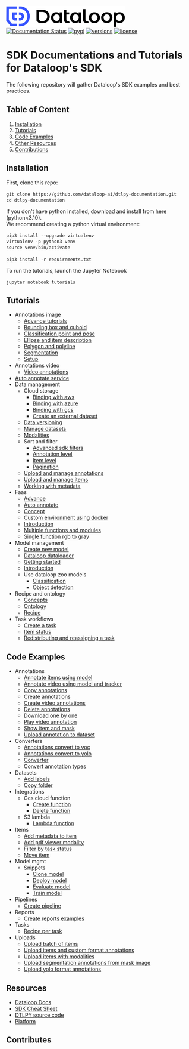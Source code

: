 ![LOGO](assets/logo.svg)  
[![Documentation Status](https://readthedocs.org/projects/dtlpy/badge/?version=latest)](https://sdk-docs.dataloop.ai/en/latest/?badge=latest)
[![pypi](https://img.shields.io/pypi/v/dtlpy.svg)](https://pypi.org/project/dtlpy/)
[![versions](https://img.shields.io/pypi/pyversions/dtlpy.svg)](https://github.com/dataloop-ai/dtlpy)
[![license](https://img.shields.io/github/license/dataloop-ai/dtlpy-documentation.svg)](https://github.com/dataloop-ai/dtlpy-documentation/blob/master/LICENSE)

# SDK Documentations and Tutorials for Dataloop's SDK

The following repository will gather Dataloop's SDK examples and best practices.

## Table of Content

1. [Installation](#installation)
1. [Tutorials](#tutorials)
1. [Code Examples](#code-examples)
1. [Other Resources](#resources)
1. [Contributions](#contributes)

## Installation

First, clone this repo:

```
git clone https://github.com/dataloop-ai/dtlpy-documentation.git
cd dtlpy-documentation
```

If you don't have python installed, download and install from [here](https://www.python.org/downloads/) (python<3.10).  
We recommend creating a python virtual environment:

```
pip3 install --upgrade virtualenv
virtualenv -p python3 venv
source venv/bin/activate

pip3 install -r requirements.txt
```

To run the tutorials, launch the Jupyter Notebook

```
jupyter notebook tutorials
```

## Tutorials

* Annotations image
  *  [Advance tutorials](tutorials/annotations_image/advance_tutorials/chapter.ipynb)
  *  [Bounding box and cuboid](tutorials/annotations_image/bounding_box_and_cuboid/chapter.ipynb)
  *  [Classification point and pose](tutorials/annotations_image/classification_point_and_pose/chapter.ipynb)
  *  [Ellipse and item description](tutorials/annotations_image/ellipse_and_item_description/chapter.ipynb)
  *  [Polygon and polyline](tutorials/annotations_image/polygon_and_polyline/chapter.ipynb)
  *  [Segmentation](tutorials/annotations_image/segmentation/chapter.ipynb)
  *  [Setup](tutorials/annotations_image/setup/chapter.ipynb)
* Annotations video
  *  [Video annotations](tutorials/annotations_video/video_annotations/chapter.ipynb)
*  [Auto annotate service](tutorials/auto_annotate_service/chapter.ipynb)
* Data management
  * Cloud storage
    *  [Binding with aws](tutorials/data_management/cloud_storage/binding_with_aws/chapter.ipynb)
    *  [Binding with azure](tutorials/data_management/cloud_storage/binding_with_azure/chapter.ipynb)
    *  [Binding with gcs](tutorials/data_management/cloud_storage/binding_with_gcs/chapter.ipynb)
    *  [Create an external dataset](tutorials/data_management/cloud_storage/create_an_external_dataset/chapter.ipynb)
  *  [Data versioning](tutorials/data_management/data_versioning/chapter.ipynb)
  *  [Manage datasets](tutorials/data_management/manage_datasets/chapter.ipynb)
  *  [Modalities](tutorials/data_management/modalities/chapter.ipynb)
  * Sort and filter
    *  [Advanced sdk filters](tutorials/data_management/sort_and_filter/advanced_sdk_filters/chapter.ipynb)
    *  [Annotation level](tutorials/data_management/sort_and_filter/annotation_level/chapter.ipynb)
    *  [Item level](tutorials/data_management/sort_and_filter/item_level/chapter.ipynb)
    *  [Pagination](tutorials/data_management/sort_and_filter/pagination/chapter.ipynb)
  *  [Upload and manage annotations](tutorials/data_management/upload_and_manage_annotations/chapter.ipynb)
  *  [Upload and manage items](tutorials/data_management/upload_and_manage_items/chapter.ipynb)
  *  [Working with metadata](tutorials/data_management/working_with_metadata/chapter.ipynb)
* Faas
  *  [Advance](tutorials/faas/advance/chapter.ipynb)
  *  [Auto annotate](tutorials/faas/auto_annotate/chapter.ipynb)
  *  [Concept](tutorials/faas/concept/chapter.ipynb)
  *  [Custom environment using docker](tutorials/faas/custom_environment_using_docker/chapter.ipynb)
  *  [Introduction](tutorials/faas/introduction/chapter.ipynb)
  *  [Multiple functions and modules](tutorials/faas/multiple_functions_and_modules/chapter.ipynb)
  *  [Single function rgb to gray](tutorials/faas/single_function_rgb_to_gray/chapter.ipynb)
* Model management
  *  [Create new model](tutorials/model_management/create_new_model/chapter.ipynb)
  *  [Dataloop dataloader](tutorials/model_management/dataloop_dataloader/chapter.ipynb)
  *  [Getting started](tutorials/model_management/getting_started/chapter.ipynb)
  *  [Introduction](tutorials/model_management/introduction/chapter.ipynb)
  * Use dataloop zoo models
    *  [Classification](tutorials/model_management/use_dataloop_zoo_models/classification/chapter.ipynb)
    *  [Object detection](tutorials/model_management/use_dataloop_zoo_models/object_detection/chapter.ipynb)
* Recipe and ontology
  *  [Concepts](tutorials/recipe_and_ontology/concepts/chapter.ipynb)
  *  [Ontology](tutorials/recipe_and_ontology/ontology/chapter.ipynb)
  *  [Recipe](tutorials/recipe_and_ontology/recipe/chapter.ipynb)
* Task workflows
  *  [Create a task](tutorials/task_workflows/create_a_task/chapter.ipynb)
  *  [Item status](tutorials/task_workflows/item_status/chapter.ipynb)
  *  [Redistributing and reassigning a task](tutorials/task_workflows/redistributing_and_reassigning_a_task/chapter.ipynb)

## Code Examples

* Annotations
  *  [Annotate items using model](examples/annotations/annotate_items_using_model.py)
  *  [Annotate video using model and tracker](examples/annotations/annotate_video_using_model_and_tracker.py)
  *  [Copy annotations](examples/annotations/copy_annotations.py)
  *  [Create annotations](examples/annotations/create_annotations.py)
  *  [Create video annotations](examples/annotations/create_video_annotations.py)
  *  [Delete annotations](examples/annotations/delete_annotations.py)
  *  [Download one by one](examples/annotations/download_one_by_one.py)
  *  [Play video annotation](examples/annotations/play_video_annotation.py)
  *  [Show item and mask](examples/annotations/show_item_and_mask.py)
  *  [Upload annotation to dataset](examples/annotations/upload_annotation_to_dataset.py)
* Converters
  *  [Annotations convert to voc](examples/converters/annotations_convert_to_voc.py)
  *  [Annotations convert to yolo](examples/converters/annotations_convert_to_yolo.py)
  *  [Converter](examples/converters/converter.py)
  *  [Convert annotation types](examples/converters/convert_annotation_types.py)
* Datasets
  *  [Add labels](examples/datasets/add_labels.py)
  *  [Copy folder](examples/datasets/copy_folder.py)
* Integrations
  * Gcs cloud function
    *  [Create function](examples/integrations/gcs_cloud_function/create_function.py)
    *  [Delete function](examples/integrations/gcs_cloud_function/delete_function.py)
  * S3 lambda
    *  [Lambda function](examples/integrations/s3_lambda/lambda_function.py)
* Items
  *  [Add metadata to item](examples/items/add_metadata_to_item.py)
  *  [Add pdf viewer modality](examples/items/add_pdf_viewer_modality.py)
  *  [Filter by task status](examples/items/filter_by_task_status.py)
  *  [Move item](examples/items/move_item.py)
* Model mgmt
  * Snippets
    *  [Clone model](examples/model_mgmt/snippets/clone_model.py)
    *  [Deploy model](examples/model_mgmt/snippets/deploy_model.py)
    *  [Evaluate model](examples/model_mgmt/snippets/evaluate_model.py)
    *  [Train model](examples/model_mgmt/snippets/train_model.py)
* Pipelines
  *  [Create pipeline](examples/pipelines/create_pipeline.py)
* Reports
  *  [Create reports examples](examples/reports/create_reports_examples.py)
* Tasks
  *  [Recipe per task](examples/tasks/recipe_per_task.py)
* Uploads
  *  [Upload batch of items](examples/uploads/upload_batch_of_items.py)
  *  [Upload items and custom format annotations](examples/uploads/upload_items_and_custom_format_annotations.py)
  *  [Upload items with modalities](examples/uploads/upload_items_with_modalities.py)
  *  [Upload segmentation annotations from mask image](examples/uploads/upload_segmentation_annotations_from_mask_image.py)
  *  [Upload yolo format annotations](examples/uploads/upload_yolo_format_annotations.py)

## Resources

* [Dataloop Docs](https://dataloop.ai/docs)
* [SDK Cheat Sheet](https://dataloop.ai/docs/sdk-cheatsheet?highlight=cheat)
* [DTLPY source code](https://github.com/dataloop-ai/dtlpy)
* [Platform](https://console.dataloop.ai/)

## Contributes
